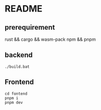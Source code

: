 # README

## prerequirement
rust && cargo && wasm-pack
npm && pnpm

## backend
```
./build.bat
```

## Frontend
```
cd fontend
pnpm i
pnpm dev
```

